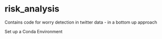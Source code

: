 # risk_analysis
Contains code for worry detection in twitter data - in a bottom up approach

Set up a Conda Environment
